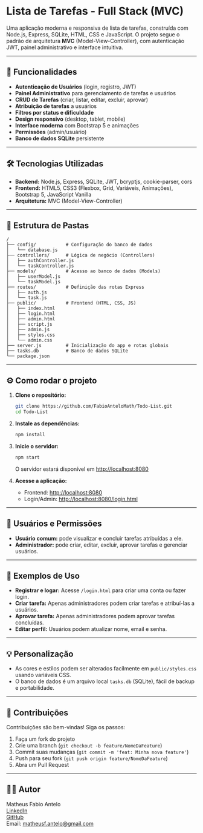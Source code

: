 # Lista de Tarefas - Full Stack (MVC)

Uma aplicação moderna e responsiva de lista de tarefas, construída com Node.js, Express, SQLite, HTML, CSS e JavaScript. O projeto segue o padrão de arquitetura **MVC** (Model-View-Controller), com autenticação JWT, painel administrativo e interface intuitiva.

---

## 🚀 Funcionalidades

- **Autenticação de Usuários** (login, registro, JWT)
- **Painel Administrativo** para gerenciamento de tarefas e usuários
- **CRUD de Tarefas** (criar, listar, editar, excluir, aprovar)
- **Atribuição de tarefas** a usuários
- **Filtros por status e dificuldade**
- **Design responsivo** (desktop, tablet, mobile)
- **Interface moderna** com Bootstrap 5 e animações
- **Permissões** (admin/usuário)
- **Banco de dados SQLite** persistente

---

## 🛠️ Tecnologias Utilizadas

- **Backend:** Node.js, Express, SQLite, JWT, bcryptjs, cookie-parser, cors
- **Frontend:** HTML5, CSS3 (Flexbox, Grid, Variáveis, Animações), Bootstrap 5, JavaScript Vanilla
- **Arquitetura:** MVC (Model-View-Controller)

---

## 📁 Estrutura de Pastas

```
/
├── config/           # Configuração do banco de dados
│   └── database.js
├── controllers/      # Lógica de negócio (Controllers)
│   ├── authController.js
│   └── taskController.js
├── models/           # Acesso ao banco de dados (Models)
│   ├── userModel.js
│   └── taskModel.js
├── routes/           # Definição das rotas Express
│   ├── auth.js
│   └── task.js
├── public/           # Frontend (HTML, CSS, JS)
│   ├── index.html
│   ├── login.html
│   ├── admin.html
│   ├── script.js
│   ├── admin.js
│   ├── styles.css
│   └── admin.css
├── server.js         # Inicialização do app e rotas globais
├── tasks.db          # Banco de dados SQLite
└── package.json
```

---

## ⚙️ Como rodar o projeto

1. **Clone o repositório:**
   ```bash
   git clone https://github.com/FabioAnteloMath/Todo-List.git
   cd Todo-List
   ```

2. **Instale as dependências:**
   ```bash
   npm install
   ```

3. **Inicie o servidor:**
   ```bash
   npm start
   ```
   O servidor estará disponível em [http://localhost:8080](http://localhost:8080)

4. **Acesse a aplicação:**
   - Frontend: [http://localhost:8080](http://localhost:8080)
   - Login/Admin: [http://localhost:8080/login.html](http://localhost:8080/login.html)

---

## 👤 Usuários e Permissões

- **Usuário comum:** pode visualizar e concluir tarefas atribuídas a ele.
- **Administrador:** pode criar, editar, excluir, aprovar tarefas e gerenciar usuários.

---

## 📝 Exemplos de Uso

- **Registrar e logar:** Acesse `/login.html` para criar uma conta ou fazer login.
- **Criar tarefa:** Apenas administradores podem criar tarefas e atribuí-las a usuários.
- **Aprovar tarefa:** Apenas administradores podem aprovar tarefas concluídas.
- **Editar perfil:** Usuários podem atualizar nome, email e senha.

---

## 💡 Personalização

- As cores e estilos podem ser alterados facilmente em `public/styles.css` usando variáveis CSS.
- O banco de dados é um arquivo local `tasks.db` (SQLite), fácil de backup e portabilidade.

---

## 🤝 Contribuições

Contribuições são bem-vindas! Siga os passos:
1. Faça um fork do projeto
2. Crie uma branch (`git checkout -b feature/NomeDaFeature`)
3. Commit suas mudanças (`git commit -m 'feat: Minha nova feature'`)
4. Push para seu fork (`git push origin feature/NomeDaFeature`)
5. Abra um Pull Request

---

## 👨‍💻 Autor

Matheus Fabio Antelo  
[LinkedIn](https://www.linkedin.com/in/matheusfabio)  
[GitHub](https://github.com/FabioAnteloMath)  
Email: matheusf.antelo@gmail.com
